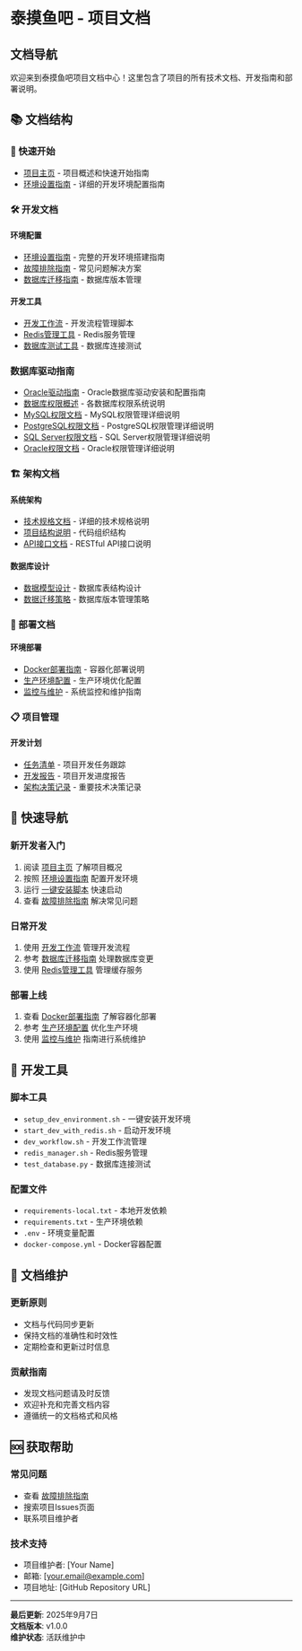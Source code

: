 # 泰摸鱼吧 - 项目文档

## 文档导航

欢迎来到泰摸鱼吧项目文档中心！这里包含了项目的所有技术文档、开发指南和部署说明。

## 📚 文档结构

### 🚀 快速开始
- [项目主页](../README.md) - 项目概述和快速开始指南
- [环境设置指南](development/ENVIRONMENT_SETUP.md) - 详细的开发环境配置指南

### 🛠️ 开发文档

#### 环境配置
- [环境设置指南](development/ENVIRONMENT_SETUP.md) - 完整的开发环境搭建指南
- [故障排除指南](development/TROUBLESHOOTING.md) - 常见问题解决方案
- [数据库迁移指南](development/DATABASE_MIGRATION.md) - 数据库版本管理

#### 开发工具
- [开发工作流](../dev_workflow.sh) - 开发流程管理脚本
- [Redis管理工具](../redis_manager.sh) - Redis服务管理
- [数据库测试工具](../test_database.py) - 数据库连接测试

### 数据库驱动指南
- [Oracle驱动指南](ORACLE_DRIVER_GUIDE.md) - Oracle数据库驱动安装和配置指南
- [数据库权限概述](DATABASE_PERMISSIONS_OVERVIEW.md) - 各数据库权限系统说明
- [MySQL权限文档](MYSQL_PERMISSIONS.md) - MySQL权限管理详细说明
- [PostgreSQL权限文档](POSTGRESQL_PERMISSIONS.md) - PostgreSQL权限管理详细说明
- [SQL Server权限文档](SQL_SERVER_PERMISSIONS.md) - SQL Server权限管理详细说明
- [Oracle权限文档](ORACLE_PERMISSIONS.md) - Oracle权限管理详细说明

### 🏗️ 架构文档

#### 系统架构
- [技术规格文档](spec.md) - 详细的技术规格说明
- [项目结构说明](../README.md#项目结构) - 代码组织结构
- [API接口文档](api/) - RESTful API接口说明

#### 数据库设计
- [数据模型设计](spec.md#数据模型设计) - 数据库表结构设计
- [数据迁移策略](development/DATABASE_MIGRATION.md) - 数据库版本管理策略

### 🚀 部署文档

#### 环境部署
- [Docker部署指南](deployment/) - 容器化部署说明
- [生产环境配置](deployment/) - 生产环境优化配置
- [监控与维护](deployment/) - 系统监控和维护指南

### 📋 项目管理

#### 开发计划
- [任务清单](todolist.md) - 项目开发任务跟踪
- [开发报告](report.md) - 项目开发进度报告
- [架构决策记录](adr/) - 重要技术决策记录

## 🎯 快速导航

### 新开发者入门
1. 阅读 [项目主页](../README.md) 了解项目概况
2. 按照 [环境设置指南](development/ENVIRONMENT_SETUP.md) 配置开发环境
3. 运行 [一键安装脚本](../setup_dev_environment.sh) 快速启动
4. 查看 [故障排除指南](development/TROUBLESHOOTING.md) 解决常见问题

### 日常开发
1. 使用 [开发工作流](../dev_workflow.sh) 管理开发流程
2. 参考 [数据库迁移指南](development/DATABASE_MIGRATION.md) 处理数据库变更
3. 使用 [Redis管理工具](../redis_manager.sh) 管理缓存服务

### 部署上线
1. 查看 [Docker部署指南](deployment/) 了解容器化部署
2. 参考 [生产环境配置](deployment/) 优化生产环境
3. 使用 [监控与维护](deployment/) 指南进行系统维护

## 🔧 开发工具

### 脚本工具
- `setup_dev_environment.sh` - 一键安装开发环境
- `start_dev_with_redis.sh` - 启动开发环境
- `dev_workflow.sh` - 开发工作流管理
- `redis_manager.sh` - Redis服务管理
- `test_database.py` - 数据库连接测试

### 配置文件
- `requirements-local.txt` - 本地开发依赖
- `requirements.txt` - 生产环境依赖
- `.env` - 环境变量配置
- `docker-compose.yml` - Docker容器配置

## 📖 文档维护

### 更新原则
- 文档与代码同步更新
- 保持文档的准确性和时效性
- 定期检查和更新过时信息

### 贡献指南
- 发现文档问题请及时反馈
- 欢迎补充和完善文档内容
- 遵循统一的文档格式和风格

## 🆘 获取帮助

### 常见问题
- 查看 [故障排除指南](development/TROUBLESHOOTING.md)
- 搜索项目Issues页面
- 联系项目维护者

### 技术支持
- 项目维护者: [Your Name]
- 邮箱: [your.email@example.com]
- 项目地址: [GitHub Repository URL]

---

**最后更新**: 2025年9月7日  
**文档版本**: v1.0.0  
**维护状态**: 活跃维护中